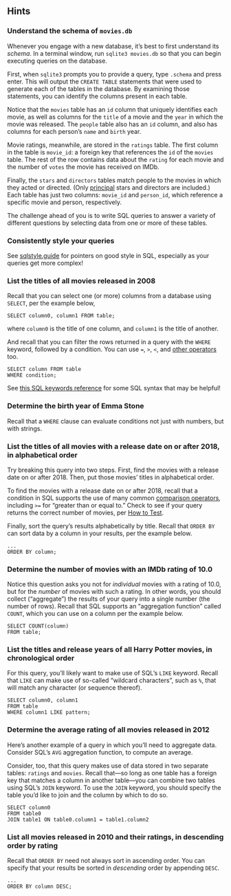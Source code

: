 ## Hints

### Understand the schema of `movies.db`

Whenever you engage with a new database, it’s best to first understand its _schema_. In a terminal window, run `sqlite3 movies.db` so that you can begin executing queries on the database.

First, when `sqlite3` prompts you to provide a query, type `.schema` and press enter. This will output the `CREATE TABLE` statements that were used to generate each of the tables in the database. By examining those statements, you can identify the columns present in each table.

Notice that the `movies` table has an `id` column that uniquely identifies each movie, as well as columns for the `title` of a movie and the `year` in which the movie was released. The `people` table also has an `id` column, and also has columns for each person’s `name` and `birth` year.

Movie ratings, meanwhile, are stored in the `ratings` table. The first column in the table is `movie_id`: a foreign key that references the `id` of the `movies` table. The rest of the row contains data about the `rating` for each movie and the number of `votes` the movie has received on IMDb.

Finally, the `stars` and `directors` tables match people to the movies in which they acted or directed. (Only [principal](https://www.imdb.com/interfaces/) stars and directors are included.) Each table has just two columns: `movie_id` and `person_id`, which reference a specific movie and person, respectively.

The challenge ahead of you is to write SQL queries to answer a variety of different questions by selecting data from one or more of these tables.

### Consistently style your queries

See [sqlstyle.guide](https://www.sqlstyle.guide/) for pointers on good style in SQL, especially as your queries get more complex!

### List the titles of all movies released in 2008

Recall that you can select one (or more) columns from a database using `SELECT`, per the example below,

    SELECT column0, column1 FROM table;

where `column0` is the title of one column, and `column1` is the title of another.

And recall that you can filter the rows returned in a query with the `WHERE` keyword, followed by a condition. You can use `=`, `>`, `<`, and [other operators](https://www.w3schools.com/sql/sql_operators.asp) too.

    SELECT column FROM table
    WHERE condition;

See [this SQL keywords reference](https://www.w3schools.com/sql/sql_ref_keywords.asp) for some SQL syntax that may be helpful!

### Determine the birth year of Emma Stone

Recall that a `WHERE` clause can evaluate conditions not just with numbers, but with strings.

### List the titles of all movies with a release date on or after 2018, in alphabetical order

Try breaking this query into two steps. First, find the movies with a release date on or after 2018. Then, put those movies’ titles in alphabetical order.

To find the movies with a release date on or after 2018, recall that a condition in SQL supports the use of many common [comparison operators](https://www.w3schools.com/sql/sql_operators.asp), including `>=` for “greater than or equal to.” Check to see if your query returns the correct number of movies, per [How to Test](#how-to-test).

Finally, sort the query’s results alphabetically by title. Recall that `ORDER BY` can sort data by a column in your results, per the example below.

    ...
    ORDER BY column;

### Determine the number of movies with an IMDb rating of 10.0

Notice this question asks you not for _individual_ movies with a rating of 10.0, but for the _number_ of movies with such a rating. In other words, you should collect (“aggregate”) the results of your query into a single number (the number of rows). Recall that SQL supports an “aggregation function” called `COUNT`, which you can use on a column per the example below.

    SELECT COUNT(column)
    FROM table;

### List the titles and release years of all Harry Potter movies, in chronological order

For this query, you’ll likely want to make use of SQL’s `LIKE` keyword. Recall that `LIKE` can make use of so-called “wildcard characters”, such as `%`, that will match any character (or sequence thereof).

    SELECT column0, column1
    FROM table
    WHERE column1 LIKE pattern;

### Determine the average rating of all movies released in 2012

Here’s another example of a query in which you’ll need to aggregate data. Consider SQL’s `AVG` aggregation function, to compute an average.

Consider, too, that this query makes use of data stored in two separate tables: `ratings` and `movies`. Recall that—so long as one table has a foreign key that matches a column in another table—you can combine two tables using SQL’s `JOIN` keyword. To use the `JOIN` keyword, you should specify the table you’d like to join and the column by which to do so.

    SELECT column0
    FROM table0
    JOIN table1 ON table0.column1 = table1.column2

### List all movies released in 2010 and their ratings, in descending order by rating

Recall that `ORDER BY` need not always sort in ascending order. You can specify that your results be sorted in _descending_ order by appending `DESC`.

    ...
    ORDER BY column DESC;
